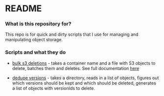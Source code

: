 # README #

### What is this repository for? ###
This repo is for quick and dirty scripts that I use for managing and manipulating 
object storage.


### Scripts and what they do ###

* [bulk s3 deletions](batch_deletions/s3_bulk_delete.py) - takes a container name and a file with S3 objects to delete, batches them and deletes. 
See full documentation [here](https://boto3.amazonaws.com/v1/documentation/api/latest/reference/services/s3/client/delete_objects.html)

* [dedupe versions](dedupe/dedupe_batch_mode.py) - takes a directory, reads in a list of objects, figures out which versions should be kept and which should be deleted, generates a list of objects with versionIds to delete.

